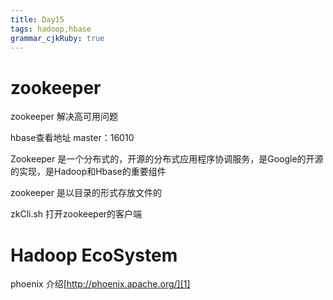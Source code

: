 ```yaml
---
title: Day15
tags: hadoop,hbase
grammar_cjkRuby: true
---
```


# zookeeper
zookeeper 解决高可用问题

hbase查看地址 master：16010

Zookeeper 是一个分布式的，开源的分布式应用程序协调服务，是Google的开源的实现，是Hadoop和Hbase的重要组件

zookeeper 是以目录的形式存放文件的

zkCli.sh 打开zookeeper的客户端


# Hadoop EcoSystem

phoenix 介绍[http://phoenix.apache.org/][1]


  [1]: http://phoenix.apache.org/